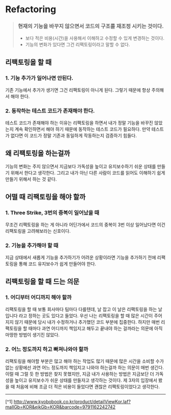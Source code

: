 # Refactoring
> ### 현재의 기능을 바꾸지 않으면서 코드의 구조를 재조정 시키는 것이다.
> - 보다 적은 비용(시간)을 사용해서 이해하고 수정할 수 있게 변경하는 것이다.
> - 기능의 변화가 있다면 그건 리팩토링이라고 말할 수 없다.

## 리팩토링을 할 때
### 1. 기능 추가가 일어나면 안된다.
기존 기능에서 추가가 생기면 그건 리팩토링이 아니게 된다. 그렇기 때문에 항상 주의해서 해야 한다.

### 2. 동작하는 테스트 코드가 존재해야 한다.
테스트 코드가 존재해야 하는 이유는 리팩토링을 하면서 내가 정말 기능을 바꾸진 않았는지 계속 확인하면서 해야 하기 때문에 동작하는 테스트 코드가 필요하다. 만약 테스트가 없다면 이 코드가 정말 기존과 동일하게 작동하는지 검증하기 힘들다.

## 왜 리팩토링을 하는걸까
기능의 변화는 주지 않으면서 지금보다 가독성을 높이고 유지보수하기 쉬운 상태를 만들기 위해서 한다고 생각한다. 그리고 내가 아닌 다른 사람이 코드를 읽어도 이해하기 쉽게 만들기 위해서 하는 것 같다.

## 어떨 때 리팩토링을 해야 할까
### 1. Three Strike, 3번의 중복이 일어났을 때
무조건 리팩토링을 하는 게 아니라 어딘가에서 코드의 중복이 3번 이상 일어났다면 이건 리팩토링을 고려해보라는 신호이다.

### 2. 기능을 추가해야 할 때
지금 상태에서 새롭게 기능을 추가하기가 어려운 상황이라면 기능을 추가하기 전에 리팩토링을 통해 코드 유지보수가 쉽게 만들어야 한다.

## 리팩토링을 할 때 드는 의문
### 1. 어디부터 어디까지 해야 할까
리팩토링을 할 때 보통 회사마다 팀마다 다를텐데, 날 잡고 이 날은 리팩토링을 하는 날입니다 라고 정하는 곳도 있다고 들었다. 우선 나는 리팩토링을 할 때 많은 시간이 주어지지 않기 때문에 당시 내가 수정하거나 추가했던 코드 부분에 집중한다. 하지만 매번 리팩토링을 할 때마다 과연 어디까지 책임지고 해두고 끝내야 하는 걸까라는 의문에 아직 마땅한 방법이 생기진 않았다.

### 2. 어느 정도까지 하고 빠져나와야 할까
리팩토링을 해야할 부분은 많고 해야 하는 작업도 많기 때문에 많은 시간을 소비할 수가 없는 상황에선 과연 어느 정도까지 책임지고 나와야 하는걸까 하는 의문이 매번 생긴다. 이럴 때 그럴 듯 한 방법은 찾지 못했지만, 지금 내가 사용하는 방법은 지금보단 더 가독성을 높이고 유지보수가 쉬운 상태를 만들자고 생각하는 것이다. 제 3자의 입장에서 봤을 때 처음에 비해 조금 더 적은 비용이 들었다면 괜찮은 리팩토링이었다고 생각한다.

---

[^1] http://www.kyobobook.co.kr/product/detailViewKor.laf?mallGb=KOR&ejkGb=KOR&barcode=9791162242742
